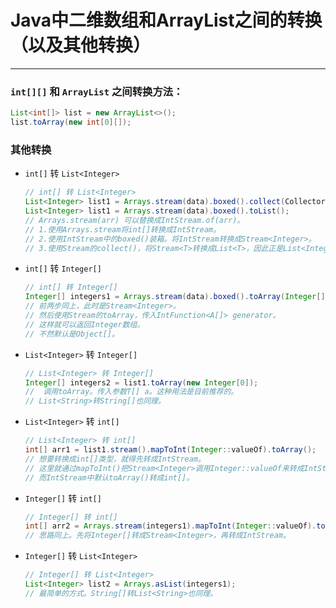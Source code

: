 # Java中二维数组和ArrayList之间的转换（以及其他转换）

------

### `int[][]`  和 `ArrayList` 之间转换方法：

```java
List<int[]> list = new ArrayList<>();
list.toArray(new int[0][]);
```



### 其他转换

- `int[]` 转 `List<Integer>`

  ```java
  // int[] 转 List<Integer>
  List<Integer> list1 = Arrays.stream(data).boxed().collect(Collectors.toList());
  List<Integer> list1 = Arrays.stream(data).boxed().toList();
  // Arrays.stream(arr) 可以替换成IntStream.of(arr)。
  // 1.使用Arrays.stream将int[]转换成IntStream。
  // 2.使用IntStream中的boxed()装箱。将IntStream转换成Stream<Integer>。
  // 3.使用Stream的collect()，将Stream<T>转换成List<T>，因此正是List<Integer>。
  ```

- `int[]` 转 `Integer[]`

  ```java
  // int[] 转 Integer[]
  Integer[] integers1 = Arrays.stream(data).boxed().toArray(Integer[]::new);
  // 前两步同上，此时是Stream<Integer>。
  // 然后使用Stream的toArray，传入IntFunction<A[]> generator。
  // 这样就可以返回Integer数组。
  // 不然默认是Object[]。
  ```

- `List<Integer>` 转 `Integer[]`

  ```java
  // List<Integer> 转 Integer[]
  Integer[] integers2 = list1.toArray(new Integer[0]);
  //  调用toArray。传入参数T[] a。这种用法是目前推荐的。
  // List<String>转String[]也同理。
  ```

- `List<Integer>` 转 `int[]`

  ```java
  // List<Integer> 转 int[]
  int[] arr1 = list1.stream().mapToInt(Integer::valueOf).toArray();
  // 想要转换成int[]类型，就得先转成IntStream。
  // 这里就通过mapToInt()把Stream<Integer>调用Integer::valueOf来转成IntStream
  // 而IntStream中默认toArray()转成int[]。
  ```

- `Integer[]` 转 `int[]`

  ```java
  // Integer[] 转 int[]
  int[] arr2 = Arrays.stream(integers1).mapToInt(Integer::valueOf).toArray();
  // 思路同上。先将Integer[]转成Stream<Integer>，再转成IntStream。
  ```

- `Integer[]` 转 `List<Integer>`

  ```java
  // Integer[] 转 List<Integer>
  List<Integer> list2 = Arrays.asList(integers1);
  // 最简单的方式。String[]转List<String>也同理。
  ```